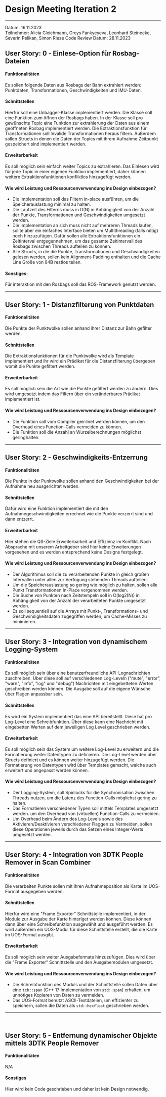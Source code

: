 # Design Meeting Iteration 2
---
Datum: 16.11.2023  
Teilnehmer: Alicia Gleichmann, Greys Fankyeyeva, Leonhard Steinecke, Severin Pelikan, Simon Riese
Code Review Datum: 28.11.2023

## User Story: 0 - Einlese-Option für Rosbag-Dateien
#### Funktionalitäten
Es sollen folgende Daten aus Rosbags der Bahn extrahiert werden: Punktdaten, Transformationen, Geschwindigkeiten und IMU-Daten.
#### Schnittstellen
Hierfür soll eine Unbagger-Klasse implementiert werden.
Die Klasse soll eine Funktion zum öffnen der Rosbags haben.
In der Klasse soll pro gewünschte Topic eine Funktion zur extrahierung der Daten aus einem geöffneten Rosbag implementiert werden.
Die Extraktionsfunktion für Transformationen soll Invalide Transformationen heraus filtern.
Außerdem sollen Structs in denen die Daten der Topics mit ihrem Aufnahme Zeitpunkt gespeichert sind implementiert werden.
#### Erweiterbarkeit
Es soll möglich sein einfach weiter Topics zu extrahieren.
Das Einlesen wird für jede Topic in einer eigenen Funktion implementiert, daher können weitere  Extraktionsfunktionen konfliktlos hinzugefügt werden.
#### Wie wird Leistung und Ressourcenverwendung ins Design einbezogen?
- Die Implementation soll das Filtern in-place ausführen, um die Speicherauslastung minimal zu halten.
- Die Laufzeit des Filterns muss in O(N) in Anhängigkeit von der Anzahl der Punkte, Transformationen und Geschwindigkeiten umgesetzt werden.
- Die Implementation an sich muss nicht auf mehreren Threads laufen, sollte aber ein einfaches Interface bieten um Multithreading (falls nötig) noch hinzuzufügen. Dafür sollen alle Extraktionsfunktionen ein Zeitinterval entgegennehmen, um das gesamte Zeitintervall des Rosbags zwischen Threads aufteilen zu können.
- Alle Structs, in die die Punkte, Transformationen und Geschwindigkeiten gelesen werden, sollen kein Alignment-Padding enthalten und die Cache Line Größe von 64B restlos teilen.
#### Sonstiges:
Für interaktion mit den Rosbags soll das ROS-Framework genutzt werden.

---

## User Story: 1 - Distanzfilterung von Punktdaten
#### Funktionalitäten
Die Punkte der Punktwolke sollen anhand ihrer Distanz zur Bahn gefilter werden.
#### Schnittstellen
Die Extraktionsfunktionen für die Punktwolke wird als Template implementiert und ihr wird ein Prädikat für die Distanzfilterung übergeben womit die Punkte gefiltert werden.
#### Erweiterbarkeit
Es soll möglich sein die Art wie die Punkte gefiltert werden zu ändern.
Dies wird umgesetzt indem das Filtern über ein veränderbares Prädikat implementiert ist.
#### Wie wird Leistung und Ressourcenverwendung ins Design einbezogen?
- Die Funktion soll vom Compiler geinlinet werden können, um den Overhead eines Function-Calls vermeiden zu können.
- Die Funktion soll die Anzahl an Wurzelberechnungen möglichst geringhalten.

---

## User Story: 2 - Geschwindigkeits-Entzerrung
#### Funktionalitäten
Die Punkte in der Punktwolke sollen anhand den Geschwindigkeiten bei der Aufnahme neu ausgerichtet werden.
#### Schnittstellen
Dafür wird eine Funktion implementiert die mit den Aufnahmegeschwindigkeiten errechnet wie die Punkte verzerrt sind und dann entzerrt.
#### Erweiterbarkeit
Hier stehen die QS-Ziele Erweiterbarkeit und Effizienz im Konflikt.
Nach Absprache mit unserem Arbeitgeber sind hier keine Erweiterungen vorgesehen und es werden entsprechend keine Designs festgelegt.
#### Wie wird Leistung und Ressourcenverwendung ins Design einbezogen?
- Der Algorithmus soll die zu verarbeitenden Punkte in gleich großen Intervallen unter allen zur Verfügung stehenden Threads aufteilen.
- Um die Speicherauslastung so gering wie möglich zu halten, sollen alle Punkt Transformationen In-Place vorgenommen werden.
- Die Suche von Punkten nach Zeitstempeln soll in  O(log2(N)) in Abhängigkeit von der Anzahl der verarbeiteten Punkte umgesetzt werden.
- Es soll sequentiell auf die Arrays mit Punkt-, Transformations- und Geschwindigkeitsdaten zugegriffen werden, um Cache-Misses zu minimieren.

---

## User Story: 3 - Integration von dynamischem Logging-System
#### Funktionalitäten
Es soll möglich sein über eine benutzerfreundliche API-Lognachrichten zuschreiben.
Über diese soll auf verschiedenen Log-Leveln ("mute", "error", "warn", "info", "log" und "debug") Nachrichten mit eingebetteten Werten geschreiben werden können.
Die Ausgabe soll auf die eigene Wünsche über Flagen anpassbar sein.
#### Schnittstellen
Es wird ein System  implementiert das eine API bereitstellt. Diese hat pro Log-Level eine Schreibfunktion.
Über diese kann eine Nachricht mit eingebetten Werten auf dem jeweiligen Log Level geschrieben werden.
#### Erweiterbarkeit
Es soll möglich sein das System um weitere Log-Level zu erweitern und die Formatierung weiter Datentypen zu definieren.
Die Log-Level werden über Structs definiert und es können weiter hinzugefügt werden. Die Formatierung von Datentypen wird über Templates gemacht, welche auch erweitert und angepasst werden können.
#### Wie wird Leistung und Ressourcenverwendung ins Design einbezogen?
- Der Logging-System, soll Spinlocks für die Synchronisation zwischen Threads nutzen, um die Latenz des Function-Calls möglichst gering zu halten.
- Das Formatieren verschiedener Typen soll mittels Templates umgesetzt werden. um den Overhead von (virtuellen) Function-Calls zu vermeiden.
- Um Overhead beim Ändern des Log-Levels sowie des Aktivieren/Deaktivieren verschiedener Flaggen zu Vermeiden, sollen diese Operationen jeweils durch das Setzen eines Integer-Werts umgesetzt werden.

---

## User Story: 4 - Integration von 3DTK People Remover in Scan Combiner
#### Funktionalitäten
Die verarbeiten Punkte sollen mit ihren Aufnahmeposition als Karte im UOS-Format ausgegeben werden.
#### Schnittstellen
Hierfür wird eine "Frame Exporter" Schnittstelle implementiert, in der Module zur Ausgabe der Karte hinterlget werden können. Diese können dann über eine Schreibefunktion ausgewählt und ausgeführt werden.
Es wird außerdem ein UOS-Modul für diese Schnittstelle erstellt, die die Karte im UOS-Format ausgibt.
#### Erweiterbarkeit
Es soll möglich sein weiter Ausgabeformate hinzuzufügen.
Dies wird über die "Frame Exporter" Schnittstelle und den Ausgabemodulen umgesetzt.
#### Wie wird Leistung und Ressourcenverwendung ins Design einbezogen?
- Die Schreibfunktion des Moduls und der Schnittstelle sollen Daten über eine `tcb::span` (C++ 17 Implementation von `std::span`) erhalten, um unnötiges Kopieren von Daten zu vermeiden.
- Das UOS-Format benutzt ASCII-Textdateien, um effizienter zu speichern, sollen die Daten als `std::hexfloat` geschrieben werden.

---
 
## User Story: 5 - Entfernung dynamischer Objekte mittels 3DTK People Remover
#### Funktionalitäten
N/A
#### Sonstiges
Hier wird kein Code geschrieben und daher ist kein Design notwendig.